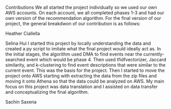 Contributions
We all started the project individually so we used our own AWS accounts. On each account, we all completed phases 1-3 and had our own version of the recommendation algorithm. For the final version of our project, the general breakdwon of our contribution is as follows:

Heather Ciallella

Selina Hui
I started this project by locally understanding the data and created a py script to imitate what the final project would ideally act as. In the initial stages, the algorithm used DMA to find events near the currently-searched event which would be phase 4. Then used tfidfvectorizer, Jaccard similarity, and k-clustering to find event descriptions that were similar to the current event. This was the basis for the project. Then I started to move the project onto AWS starting with extracting the data from the zip files and moving it onto Athena so that the data could be analyzed on AWS. My main focus on this project was data translation and I assisted on data transfer and conceptualizing the final algorithm.

Sachin Saxena
